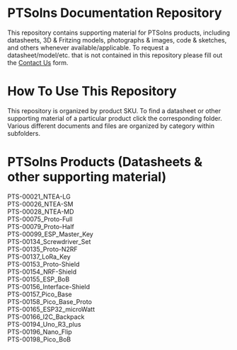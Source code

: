 # PTSolns Documentation Repository
This repository contains supporting material for PTSolns products, including datasheets, 3D & Fritzing models, photographs & images, code & sketches, and others whenever available/applicable. To request a datasheet/model/etc. that is not contained in this repository please fill out the <a target="_blank" rel="noopener noreferrer" href="https://ptsolns.com/pages/contact">Contact Us</a> form.

# How To Use This Repository
This repository is organized by product SKU. To find a datasheet or other supporting material of a particular product click the corresponding folder. Various different documents and files are organized by category within subfolders.

# PTSolns Products (Datasheets & other supporting material)
<a target="_blank" rel="noopener noreferrer" href="https://github.com/PTSolns/docs/tree/main/Products/PTS-00021_NTEA-LG" style="text-decoration:none">PTS-00021_NTEA-LG</a>
	<br>
        <a target="_blank" rel="noopener noreferrer" href="https://github.com/PTSolns/docs/tree/main/Products/PTS-00026_NTEA-SM" style="text-decoration:none">PTS-00026_NTEA-SM</a>
	<br>
        <a target="_blank" rel="noopener noreferrer" href="https://github.com/PTSolns/docs/tree/main/Products/PTS-00028_NTEA-MD" style="text-decoration:none">PTS-00028_NTEA-MD</a>
	<br>
	<a target="_blank" rel="noopener noreferrer" href="https://github.com/PTSolns/docs/tree/main/Products/PTS-00075_Proto-Full" style="text-decoration:none">PTS-00075_Proto-Full</a>
	<br>
	<a target="_blank" rel="noopener noreferrer" href="https://github.com/PTSolns/docs/tree/main/Products/PTS-00079_Proto-Half" style="text-decoration:none">PTS-00079_Proto-Half</a>
	<br>
	<a target="_blank" rel="noopener noreferrer" href="https://github.com/PTSolns/docs/tree/main/Products/PTS-00099_ESP_Master_Key" style="text-decoration:none">PTS-00099_ESP_Master_Key</a>
	<br>
	<a target="_blank" rel="noopener noreferrer" href="https://github.com/PTSolns/docs/tree/main/Products/PTS-00134_Screwdriver_Set" style="text-decoration:none">PTS-00134_Screwdriver_Set</a>
	<br>
	<a target="_blank" rel="noopener noreferrer" href="https://github.com/PTSolns/docs/tree/main/Products/PTS-00135_Proto-N2RF" style="text-decoration:none">PTS-00135_Proto-N2RF</a>
	<br>
	<a target="_blank" rel="noopener noreferrer" href="https://github.com/PTSolns/docs/tree/main/Products/PTS-00137_LoRa_Key" style="text-decoration:none">PTS-00137_LoRa_Key</a>
	<br>
	<a target="_blank" rel="noopener noreferrer" href="https://github.com/PTSolns/docs/tree/main/Products/PTS-00153_Proto-Shield" style="text-decoration:none">PTS-00153_Proto-Shield</a>
	<br>
	<a target="_blank" rel="noopener noreferrer" href="https://github.com/PTSolns/docs/tree/main/Products/PTS-00154_NRF-Shield" style="text-decoration:none">PTS-00154_NRF-Shield</a>
	<br>
	<a target="_blank" rel="noopener noreferrer" href="https://github.com/PTSolns/docs/tree/main/Products/PTS-00155_ESP_BoB" style="text-decoration:none">PTS-00155_ESP_BoB</a>
	<br>
	<a target="_blank" rel="noopener noreferrer" href="https://github.com/PTSolns/docs/tree/main/Products/PTS-00156_Interface-Shield" style="text-decoration:none">PTS-00156_Interface-Shield</a>
	<br>
	<a target="_blank" rel="noopener noreferrer" href="https://github.com/PTSolns/docs/tree/main/Products/PTS-00157_Pico_Base" style="text-decoration:none">PTS-00157_Pico_Base</a>
	<br>
	<a target="_blank" rel="noopener noreferrer" href="https://github.com/PTSolns/docs/tree/main/Products/PTS-00158_Pico_Base_Proto" style="text-decoration:none">PTS-00158_Pico_Base_Proto</a>
	<br>
	<a target="_blank" rel="noopener noreferrer" href="https://github.com/PTSolns/docs/tree/main/Products/PTS-00165_ESP32_microWatt" style="text-decoration:none">PTS-00165_ESP32_microWatt</a>
	<br>
	<a target="_blank" rel="noopener noreferrer" href="https://github.com/PTSolns/docs/tree/main/Products/PTS-00166_I2C_Backpack" style="text-decoration:none">PTS-00166_I2C_Backpack</a>
	<br>
	<a target="_blank" rel="noopener noreferrer" href="https://github.com/PTSolns/docs/tree/main/Products/PTS-00194_Uno_R3_Plus" style="text-decoration:none">PTS-00194_Uno_R3_plus</a>
	<br>
	<a target="_blank" rel="noopener noreferrer" href="https://github.com/PTSolns/docs/tree/main/Products/PTS-00196_Nano_Flip" style="text-decoration:none">PTS-00196_Nano_Flip</a>
	<br>
	<a target="_blank" rel="noopener noreferrer" href="https://github.com/PTSolns/docs/tree/main/Products/PTS-00198_Pico_BoB" style="text-decoration:none">PTS-00198_Pico_BoB</a>
    
